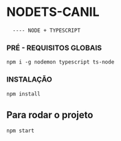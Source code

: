 # NODETS-CANIL
 
      ---- NODE + TYPESCRIPT

### PRÉ - REQUISITOS GLOBAIS

`npm i -g nodemon typescript ts-node`

### INSTALAÇÃO

`npm install`

## Para rodar o projeto

`npm start`
